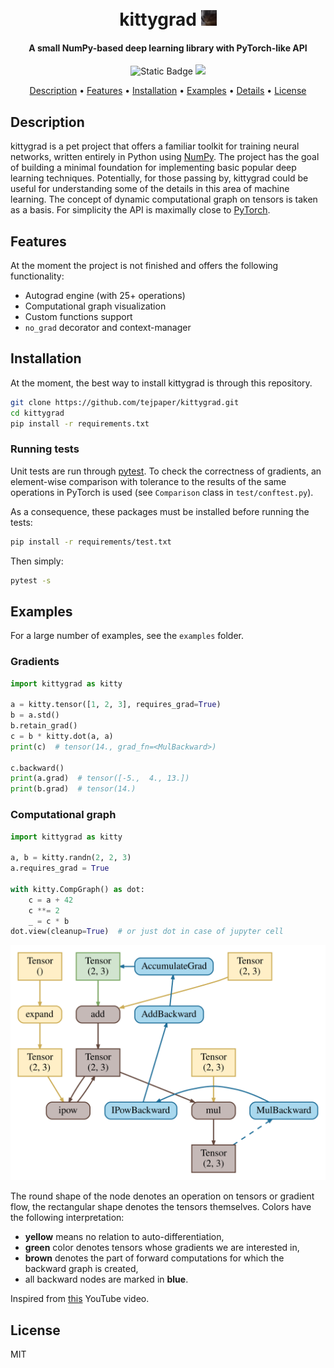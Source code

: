 <h1 align="center">
  <br>
    kittygrad <img src="extra/attachments/kitty.gif" width="25" height="25" />
  <br>
</h1>

<h4 align="center">A small NumPy-based deep learning library with PyTorch-like API</h4>

<p align="center">
    <img alt="Static Badge" src="https://img.shields.io/badge/version-1.0.0--alpha-orange">
    <img src="https://img.shields.io/github/languages/top/tejpaper/kittygrad">
</p>

<p align="center">
  <a href="#description">Description</a> •
  <a href="#features">Features</a> •
  <a href="#installation">Installation</a> •
  <a href="#examples">Examples</a> •
  <a href="#details">Details</a> •
  <a href="#license">License</a>
</p>

## Description

kittygrad is a pet project that offers a familiar toolkit for training neural networks, written entirely in Python using [NumPy](https://numpy.org/). The project has the goal of building a minimal foundation for implementing basic popular deep learning techniques. Potentially, for those passing by, kittygrad could be useful for understanding some of the details in this area of machine learning. The concept of dynamic computational graph on tensors is taken as a basis. For simplicity the API is maximally close to [PyTorch](https://pytorch.org/).

## Features

At the moment the project is not finished and offers the following functionality:

-  Autograd engine (with 25+ operations)
-  Computational graph visualization 
-  Custom functions support
-  `no_grad` decorator and context-manager

## Installation

At the moment, the best way to install kittygrad is through this repository.

```bash
git clone https://github.com/tejpaper/kittygrad.git
cd kittygrad
pip install -r requirements.txt
```

### Running tests

Unit tests are run through [pytest](https://docs.pytest.org/en). To check the correctness of gradients, an element-wise comparison with tolerance to the results of the same operations in PyTorch is used (see ```Comparison``` class in ```test/conftest.py```).

As a consequence, these packages must be installed before running the tests:

```bash
pip install -r requirements/test.txt
```

Then simply:

```bash
pytest -s
```

## Examples

For a large number of examples, see the `examples` folder.

### Gradients

```python
import kittygrad as kitty

a = kitty.tensor([1, 2, 3], requires_grad=True)
b = a.std()
b.retain_grad()
c = b * kitty.dot(a, a)
print(c)  # tensor(14., grad_fn=<MulBackward>)

c.backward()
print(a.grad)  # tensor([-5.,  4., 13.])
print(b.grad)  # tensor(14.)
```

### Computational graph

```python
import kittygrad as kitty

a, b = kitty.randn(2, 2, 3)
a.requires_grad = True

with kitty.CompGraph() as dot:
    c = a + 42
    c **= 2
    _ = c * b
dot.view(cleanup=True)  # or just dot in case of jupyter cell
```
![graph example](extra/attachments/graph.svg)

The round shape of the node denotes an operation on tensors or gradient flow, the rectangular shape denotes the tensors themselves. Colors have the following interpretation:

- **yellow** means no relation to auto-differentiation,
- **green** color denotes tensors whose gradients we are interested in,
- **brown** denotes the part of forward computations for which the backward graph is created,
- all backward nodes are marked in **blue**.

Inspired from [this](https://www.youtube.com/watch?v=MswxJw-8PvE) YouTube video.

## License

MIT